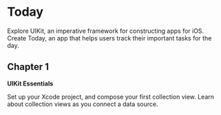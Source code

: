 # Today
Explore UIKit, an imperative framework for constructing apps for iOS. Create Today, an app that helps users track their important tasks for the day.

## Chapter 1
**UIKit Essentials**

Set up your Xcode project, and compose your first collection view. Learn about collection views as you connect a data source.
